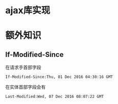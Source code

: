 # ajax库实现

# 额外知识

## If-Modified-Since

在请求手首部字段

`If-Modified-Since:Thu, 01 Dec 2016 04:30:16 GMT`

在实体首部字段会有

`Last-Modified:Wed, 07 Dec 2016 08:07:22 GMT`

